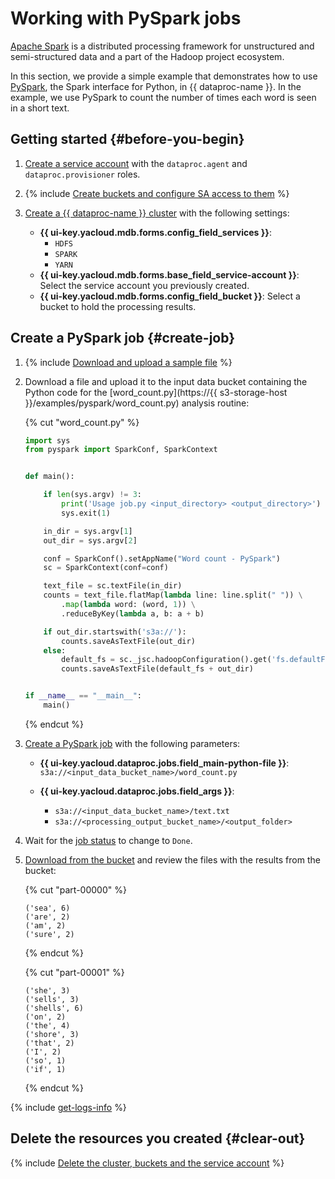 # Working with PySpark jobs

[Apache Spark](https://spark.apache.org/) is a distributed processing framework for unstructured and semi-structured data and a part of the Hadoop project ecosystem.

In this section, we provide a simple example that demonstrates how to use [PySpark](https://spark.apache.org/docs/latest/api/python/), the Spark interface for Python, in {{ dataproc-name }}. In the example, we use PySpark to count the number of times each word is seen in a short text.

## Getting started {#before-you-begin}

1. [Create a service account](../../iam/operations/sa/create.md) with the `dataproc.agent` and `dataproc.provisioner` roles.

1. {% include [Create buckets and configure SA access to them](../../_includes/data-proc/tutorials/basic-before-buckets.md) %}

1. [Create a {{ dataproc-name }} cluster](../operations/cluster-create.md) with the following settings:

   * **{{ ui-key.yacloud.mdb.forms.config_field_services }}**:
      * `HDFS`
      * `SPARK`
      * `YARN`
   * **{{ ui-key.yacloud.mdb.forms.base_field_service-account }}**: Select the service account you previously created.
   * **{{ ui-key.yacloud.mdb.forms.config_field_bucket }}**: Select a bucket to hold the processing results.

## Create a PySpark job {#create-job}

1. {% include [Download and upload a sample file](../../_includes/data-proc/tutorials/sample-txt.md) %}

1. Download a file and upload it to the input data bucket containing the Python code for the [word_count.py](https://{{ s3-storage-host }}/examples/pyspark/word_count.py) analysis routine:

   {% cut "word_count.py" %}

   ```python
   import sys
   from pyspark import SparkConf, SparkContext


   def main():

       if len(sys.argv) != 3:
           print('Usage job.py <input_directory> <output_directory>')
           sys.exit(1)

       in_dir = sys.argv[1]
       out_dir = sys.argv[2]

       conf = SparkConf().setAppName("Word count - PySpark")
       sc = SparkContext(conf=conf)

       text_file = sc.textFile(in_dir)
       counts = text_file.flatMap(lambda line: line.split(" ")) \
           .map(lambda word: (word, 1)) \
           .reduceByKey(lambda a, b: a + b)

       if out_dir.startswith('s3a://'):
           counts.saveAsTextFile(out_dir)
       else:
           default_fs = sc._jsc.hadoopConfiguration().get('fs.defaultFS')
           counts.saveAsTextFile(default_fs + out_dir)


   if __name__ == "__main__":
       main()
   ```

   {% endcut %}

1. [Create a PySpark job](../operations/jobs-pyspark#create) with the following parameters:

   * **{{ ui-key.yacloud.dataproc.jobs.field_main-python-file }}**: `s3a://<input_data_bucket_name>/word_count.py`
   * **{{ ui-key.yacloud.dataproc.jobs.field_args }}**:

      * `s3a://<input_data_bucket_name>/text.txt`
      * `s3a://<processing_output_bucket_name>/<output_folder>`

1. Wait for the [job status](../operations/jobs-pyspark.md#get-info) to change to `Done`.

1. [Download from the bucket](../../storage/operations/objects/download.md) and review the files with the results from the bucket:

   {% cut "part-00000" %}

   ```text
   ('sea', 6)
   ('are', 2)
   ('am', 2)
   ('sure', 2)
   ```

   {% endcut %}

   {% cut "part-00001" %}

   ```text
   ('she', 3)
   ('sells', 3)
   ('shells', 6)
   ('on', 2)
   ('the', 4)
   ('shore', 3)
   ('that', 2)
   ('I', 2)
   ('so', 1)
   ('if', 1)
   ```

   {% endcut %}

{% include [get-logs-info](../../_includes/data-proc/note-info-get-logs.md) %}

## Delete the resources you created {#clear-out}

{% include [Delete the cluster, buckets and the service account](../../_includes/data-proc/tutorials/basic-clear-out.md) %}
